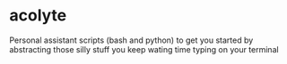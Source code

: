 # acolyte
Personal assistant scripts (bash and python) to get you started by abstracting those silly stuff you keep wating time typing on your terminal
